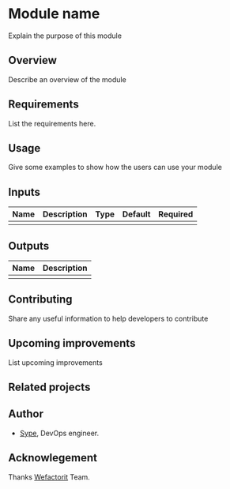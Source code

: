 # Module name

Explain the purpose of this module

## Overview

Describe an overview of the module

## Requirements

List the requirements here.

## Usage

Give some examples to show how the users can use your module

## Inputs

| Name | Description | Type | Default | Required |
|:-----|:------------|:-----|:--------|:---------|
|      |             |      |         |          |

## Outputs

| Name | Description |
|:-----|:------------|
|      |             |

## Contributing

Share any useful information to help developers to contribute

## Upcoming improvements

List upcoming improvements

## Related projects

## Author

- [Sype](https://github.com/sype), DevOps engineer.

## Acknowlegement

Thanks [Wefactorit](https://www.wefactorit.com) Team.

